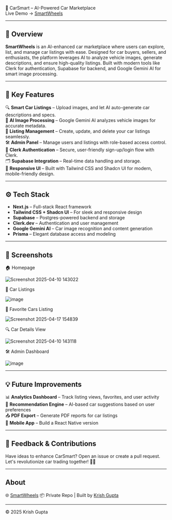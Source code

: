 🚗 CarSmart – AI-Powered Car Marketplace  
Live Demo → [SmartWheels](https://smartwheels.vercel.app/)

---

## 🚀 Overview
**SmartWheels** is an AI-enhanced car marketplace where users can explore, list, and manage car listings with ease. Designed for car buyers, sellers, and enthusiasts, the platform leverages AI to analyze vehicle images, generate descriptions, and ensure high-quality listings. Built with modern tools like Clerk for authentication, Supabase for backend, and Google Gemini AI for smart image processing.

---

## 🧩 Key Features
🔍 **Smart Car Listings** – Upload images, and let AI auto-generate car descriptions and specs.  
📸 **AI Image Processing** – Google Gemini AI analyzes vehicle images for accurate metadata.  
🧾 **Listing Management** – Create, update, and delete your car listings seamlessly.  
🛠 **Admin Panel** – Manage users and listings with role-based access control.  
🔐 **Clerk Authentication** – Secure, user-friendly sign-up/login flow with Clerk.  
🗂 **Supabase Integration** – Real-time data handling and storage.  
📱 **Responsive UI** – Built with Tailwind CSS and Shadcn UI for modern, mobile-friendly design.

---

## ⚙️ Tech Stack

- **Next.js** – Full-stack React framework  
- **Tailwind CSS + Shadcn UI** – For sleek and responsive design  
- **Supabase** – Postgres-powered backend and storage  
- **Clerk.dev** – Authentication and user management  
- **Google Gemini AI** – Car image recognition and content generation  
- **Prisma** – Elegant database access and modeling

---

## 📸 Screenshots

🏠 Homepage

![Screenshot 2025-04-10 143022](https://github.com/user-attachments/assets/9bcfe51c-58bb-433e-96c8-6a2f2dd576c4)

🚗 Car Listings

![image](https://github.com/user-attachments/assets/59637a45-720f-4c65-bac4-65b9df430b87)

📝 Favorite Cars Listing

![Screenshot 2025-04-17 154839](https://github.com/user-attachments/assets/7b29dea9-40d3-4660-8786-998bb9211fae)



🔍 Car Details View

![Screenshot 2025-04-10 143118](https://github.com/user-attachments/assets/972c0c72-2409-427a-bcd2-07e43ee4d23a)

🛠 Admin Dashboard  

![image](https://github.com/user-attachments/assets/85f118b8-14dc-4558-bc67-34db050f2be8)


---

## 💡 Future Improvements

📊 **Analytics Dashboard** – Track listing views, favorites, and user activity  
🧠 **Recommendation Engine** – AI-based car suggestions based on user preferences  
📤 **PDF Export** – Generate PDF reports for car listings  
📱 **Mobile App** – Build a React Native version  

---

## 🤝 Feedback & Contributions

Have ideas to enhance CarSmart? Open an issue or create a pull request. Let's revolutionize car trading together! 🚙💼

---

## About

🌐 [SmartWheels](https://smartwheels.vercel.app/)
📦 Private Repo | Built by [Krish Gupta](https://github.com/Krish-Gupta24)

---

© 2025 Krish Gupta
